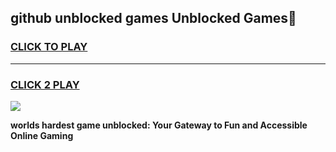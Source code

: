 
## github unblocked games Unblocked Games👋
<h3>
<a href="https://premium.freeplayer.one?title=github_unblocked_games&ref=16F">CLICK TO PLAY</a></h3>
<hr>

<h3>
<a href="https://premium.freeplayer.one?title=github_unblocked_games&ref=16F">CLICK 2 PLAY</a>
  
</h3>

<a href="https://premium.freeplayer.one?title=github_unblocked_games&ref=16F/"><img src="https://clearcache.store/games.png"></a>


**worlds hardest game unblocked: Your Gateway to Fun and Accessible Online Gaming**
